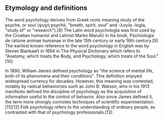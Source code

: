 ## Etymology and definitions

The word psychology derives from Greek roots meaning study of the psyche, or soul \(ψυχή psychē, "breath, spirit, soul" and -λογία -logia, "study of" or "research"\).\[8\] The Latin word psychologia was first used by the Croatian humanist and Latinist Marko Marulić in his book, Psichiologia de ratione animae humanae in the late 15th century or early 16th century.\[9\] The earliest known reference to the word psychology in English was by Steven Blankaart in 1694 in The Physical Dictionary which refers to "Anatomy, which treats the Body, and Psychology, which treats of the Soul."\[10\]

In 1890, William James defined psychology as "the science of mental life, both of its phenomena and their conditions". This definition enjoyed widespread currency for decades. However, this meaning was contested, notably by radical behaviorists such as John B. Watson, who in his 1913 manifesto defined the discipline of psychology as the acquisition of information useful to the control of behavior. Also since James defined it, the term more strongly connotes techniques of scientific experimentation.\[11\]\[12\] Folk psychology refers to the understanding of ordinary people, as contrasted with that of psychology professionals.\[13\]



